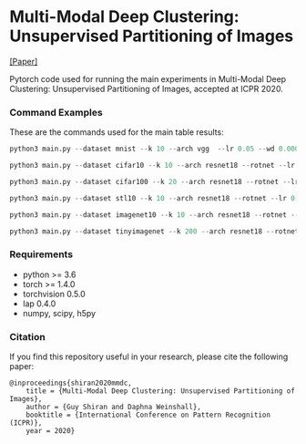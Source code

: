 # Multi-Modal Deep Clustering: Unsupervised Partitioning of Images
[[Paper]](https://arxiv.org/abs/1912.02678)

Pytorch code used for running the main experiments in Multi-Modal Deep Clustering: Unsupervised Partitioning of Images, accepted at ICPR 2020.

### Command Examples
These are the commands used for the main table results:
```python
python3 main.py --dataset mnist --k 10 --arch vgg  --lr 0.05 --wd 0.0005 --epochs 50 --lr_decay_epochs 40 --lr_decay_gamma 0.1 --refine_epoch 20 --crop_size 24 20 16 --input_size 32 --rot_degree 25

python3 main.py --dataset cifar10 --k 10 --arch resnet18 --rotnet --lr 0.05 --wd 0.0005 --epochs 400 --lr_decay_epochs 300 --lr_decay_gamma 0.2 --refine_epoch 350 crop_size 20 --input_size 32 --flip --color_jitter

python3 main.py --dataset cifar100 --k 20 --arch resnet18 --rotnet --lr 0.05 --wd 0.0001 --epochs 400 --lr_decay_epochs 300 --lr_decay_gamma 0.2 --refine_epoch 350 crop_size 20 --input_size 32 --flip --color_jitter

python3 main.py --dataset stl10 --k 10 --arch resnet18 --rotnet --lr 0.05 --wd 0.0005 --epochs 400 --lr_decay_epochs 300 --lr_decay_gamma 0.2 --refine_epoch 350 crop_size 64 --input_size 64 --flip --color_jitter

python3 main.py --dataset imagenet10 --k 10 --arch resnet18 --rotnet --lr 0.05 --wd 0.0005 --epochs 400 --lr_decay_epochs 300 --lr_decay_gamma 0.2 --refine_epoch 350 crop_size 64 --input_size 64 --flip --color_jitter

python3 main.py --dataset tinyimagenet --k 200 --arch resnet18 --rotnet --lr 0.05 --wd 0.0001 --epochs 400 --lr_decay_epochs 300 --lr_decay_gamma 0.2 --refine_epoch 350 crop_size 40 --input_size 64 --flip --color_jitter
```

### Requirements
- python >= 3.6
- torch >= 1.4.0
- torchvision 0.5.0
- lap 0.4.0
- numpy, scipy, h5py

### Citation
If you find this repository useful in your research, please cite the following paper:

    @inproceedings{shiran2020mmdc,
        title = {Multi-Modal Deep Clustering: Unsupervised Partitioning of Images},
        author = {Guy Shiran and Daphna Weinshall},
        booktitle = {International Conference on Pattern Recognition (ICPR)},
        year = 2020}
